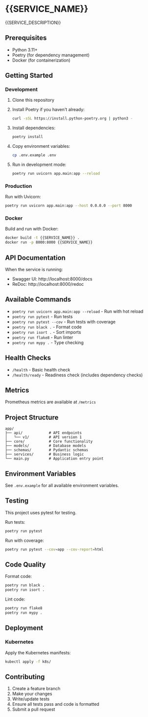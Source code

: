 # {{SERVICE_NAME}}

{{SERVICE_DESCRIPTION}}

## Prerequisites

- Python 3.11+
- Poetry (for dependency management)
- Docker (for containerization)

## Getting Started

### Development

1. Clone this repository
2. Install Poetry if you haven't already:
   ```bash
   curl -sSL https://install.python-poetry.org | python3 -
   ```

3. Install dependencies:
   ```bash
   poetry install
   ```

4. Copy environment variables:
   ```bash
   cp .env.example .env
   ```

5. Run in development mode:
   ```bash
   poetry run uvicorn app.main:app --reload
   ```

### Production

Run with Uvicorn:
```bash
poetry run uvicorn app.main:app --host 0.0.0.0 --port 8000
```

### Docker

Build and run with Docker:
```bash
docker build -t {{SERVICE_NAME}} .
docker run -p 8000:8000 {{SERVICE_NAME}}
```

## API Documentation

When the service is running:
- Swagger UI: http://localhost:8000/docs
- ReDoc: http://localhost:8000/redoc

## Available Commands

- `poetry run uvicorn app.main:app --reload` - Run with hot reload
- `poetry run pytest` - Run tests
- `poetry run pytest --cov` - Run tests with coverage
- `poetry run black .` - Format code
- `poetry run isort .` - Sort imports
- `poetry run flake8` - Run linter
- `poetry run mypy .` - Type checking

## Health Checks

- `/health` - Basic health check
- `/health/ready` - Readiness check (includes dependency checks)

## Metrics

Prometheus metrics are available at `/metrics`

## Project Structure

```
app/
├── api/            # API endpoints
│   └── v1/         # API version 1
├── core/           # Core functionality
├── models/         # Database models
├── schemas/        # Pydantic schemas
├── services/       # Business logic
└── main.py         # Application entry point
```

## Environment Variables

See `.env.example` for all available environment variables.

## Testing

This project uses pytest for testing.

Run tests:
```bash
poetry run pytest
```

Run with coverage:
```bash
poetry run pytest --cov=app --cov-report=html
```

## Code Quality

Format code:
```bash
poetry run black .
poetry run isort .
```

Lint code:
```bash
poetry run flake8
poetry run mypy .
```

## Deployment

### Kubernetes

Apply the Kubernetes manifests:
```bash
kubectl apply -f k8s/
```

## Contributing

1. Create a feature branch
2. Make your changes
3. Write/update tests
4. Ensure all tests pass and code is formatted
5. Submit a pull request